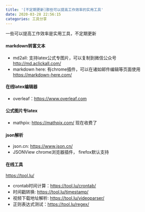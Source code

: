 ```yaml
---
title: '[不定期更新]那些可以提高工作效率的实用工具'
date: 2020-03-28 22:56:15
categories: 工具分享 
---
```


一些可以提高工作效率是实用工具，不定期更新

<!-- more -->

#### markdown转富文本
- md2all: 支持latex公式专图片，可以复制到微信公众号 <http://md.aclickall.com/> 
- markdown here: 有chrome插件，可以在诸如邮件编辑等页面使用 <https://markdown-here.com/>

#### 在线latex编辑器
- overleaf：<https://www.overleaf.com>

#### 公式图片专latex
- mathpix: <https://mathpix.com/> 现在收费了
  
#### json解析
- json.cn: <https://www.json.cn/>
- JSONView chrome浏览器插件， firefox默认支持

#### 在线工具
<https://tool.lu/>
- crontab时间计算：<https://tool.lu/crontab/>
- 时间戳转换: <https://tool.lu/timestamp/>
- 视频下载地址解析: <https://tool.lu/videoparser/>
- 正则表达式测试：<https://tool.lu/regex/>